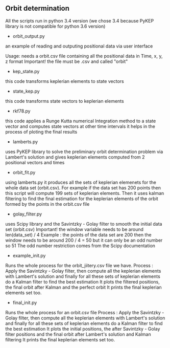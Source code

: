 ## Orbit determination

All the scripts run in python 3.4 version (we chose 3.4 because PyKEP library is not compatible for python 3.6 version)



* orbit_output.py

an example of reading and outputing positional data via user interface

Usage: needs a orbit.csv file containing all the positional data in Time, x, y, z format
Important! the file must be .csv and called "orbit"



* kep_state.py

this code transforms keplerian elements to state vectors



* state_kep.py

this code transforms state vectors to keplerian elements



* rkf78.py

this code applies a Runge Kutta numerical Integration method to a state vector and computes state vectors at other time intervals
it helps in the process of ploting the final results



* lamberts.py

uses PyKEP library to solve the preliminary orbit determination problem via Lambert's solution and gives keplerian elements 
computed from 2 positional vectors and times



* orbit_fit.py

using lamberts.py it produces all the sets of keplerian elemenets for the whole data set (orbit.csv). For example if the data set has 
200 points then this script will compute 199 sets of keplerian elements. Then it uses kalman filtering to find the final estimation
for the keplerian elements of the orbit formed by the points in the orbit.csv file



* golay_filter.py

uses Scipy library and the Savintzky - Golay filter to smooth the initial data set (orbit.csv)
Important! the window variable needs to be around len(data_set) / 4 
Example : the points of the data set are 200 then the window needs to be around 200 / 4 = 50 but it can only be an odd number so 51
The odd number restriction comes from the Scipy documentation 



* example_init.py

Runs the whole process for the orbit_jiitery.csv file we have. 
Process : Apply the Savintzky - Golay filter, then compute all the keplerian elements with Lambert's solution and finally for all these sets
of keplerian elements do a Kalman filter to find the best estimation
It plots the filtered positions, the final orbit after Kalman and the perfect orbit 
It prints the final keplerian elements set too.



* final_init.py

Runs the whole process for an orbit.csv file
Process : Apply the Savintzky - Golay filter, then compute all the keplerian elements with Lambert's solution and finally for all these sets
of keplerian elements do a Kalman filter to find the best estimation
It plots the initial positions, the after Savintzky - Golay filter positions and the final orbit after Lambert's solution and Kalman filtering 
It prints the final keplerian elements set too.

